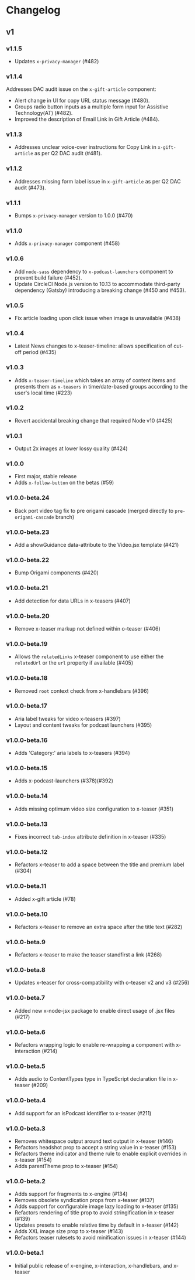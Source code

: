 # Changelog

## v1

### v1.1.5

- Updates `x-privacy-manager` (#482)

### v1.1.4

Addresses DAC audit issue on the `x-gift-article` component:

- Alert change in UI for copy URL status message (#480).
- Groups radio button inputs as a multiple form input for Assistive Technology(AT) (#482).
- Improved the description of Email Link in Gift Article (#484).

### v1.1.3

- Addresses unclear voice-over instructions for Copy Link in `x-gift-article` as per Q2 DAC audit (#481).

### v1.1.2

- Addresses missing form label issue in `x-gift-article` as per Q2 DAC audit (#473).

### v1.1.1

- Bumps `x-privacy-manager` version to 1.0.0 (#470)

### v1.1.0

- Adds `x-privacy-manager` component (#458)

### v1.0.6

- Add `node-sass` dependency to `x-podcast-launchers` component to prevent build failure (#452).
- Update CircleCI Node.js version to 10.13 to accommodate third-party dependency (Gatsby) introducing a breaking change (#450 and #453).

### v1.0.5

- Fix article loading upon click issue when image is unavailable (#438)

### v1.0.4

- Latest News changes to x-teaser-timeline: allows specification of cut-off period (#435)

### v1.0.3

- Adds `x-teaser-timeline` which takes an array of content items and presents them as `x-teasers` in time/date-based groups according to the user's local time (#223)

### v1.0.2

- Revert accidental breaking change that required Node v10 (#425)

### v1.0.1

- Output 2x images at lower lossy quality (#424)

### v1.0.0

- First major, stable release
- Adds `x-follow-button` on the betas (#59)

### v1.0.0-beta.24

- Back port video tag fix to pre origami cascade (merged directly to `pre-origami-cascade` branch)

### v1.0.0-beta.23

- Add a showGuidance data-attribute to the Video.jsx template (#421)

### v1.0.0-beta.22

- Bump Origami components (#420)

### v1.0.0-beta.21

- Add detection for data URLs in x-teasers (#407)

### v1.0.0-beta.20

- Remove x-teaser markup not defined within o-teaser (#406)

### v1.0.0-beta.19

- Allows the `relatedLinks` x-teaser component to use either the `relatedUrl` or the `url` property if available (#405)

### v1.0.0-beta.18

- Removed `root` context check from x-handlebars (#396)

### v1.0.0-beta.17

- Aria label tweaks for video x-teasers (#397)
- Layout and content tweaks for podcast launchers (#395)

### v1.0.0-beta.16

- Adds 'Category:' aria labels to x-teasers (#394)

### v1.0.0-beta.15

- Adds x-podcast-launchers (#378)(#392)

### v1.0.0-beta.14

- Adds missing optimum video size configuration to x-teaser (#351)

### v1.0.0-beta.13

- Fixes incorrect `tab-index` attribute definition in x-teaser (#335)

### v1.0.0-beta.12

- Refactors x-teaser to add a space between the title and premium label (#304)

### v1.0.0-beta.11

- Added x-gift article (#78)

### v1.0.0-beta.10

- Refactors x-teaser to remove an extra space after the title text (#282)

### v1.0.0-beta.9

- Refactors x-teaser to make the teaser standfirst a link (#268)

### v1.0.0-beta.8

- Updates x-teaser for cross-compatibility with o-teaser v2 and v3 (#256)

### v1.0.0-beta.7

- Added new x-node-jsx package to enable direct usage of .jsx files (#217)

### v1.0.0-beta.6

- Refactors wrapping logic to enable re-wrapping a component with x-interaction (#214)

### v1.0.0-beta.5

- Adds audio to ContentTypes type in TypeScript declaration file in x-teaser (#209)

### v1.0.0-beta.4

- Add support for an isPodcast identifier to x-teaser (#211)

### v1.0.0-beta.3

- Removes whitespace output around text output in x-teaser (#146)
- Refactors headshot prop to accept a string value in x-teaser (#153)
- Refactors theme indicator and theme rule to enable explicit overrides in x-teaser (#154)
- Adds parentTheme prop to x-teaser (#154)


### v1.0.0-beta.2

- Adds support for fragments to x-engine (#134)
- Removes obsolete syndication props from x-teaser (#137)
- Adds support for configurable image lazy loading to x-teaser (#135)
- Refactors rendering of title prop to avoid stringification in x-teaser (#139)
- Updates presets to enable relative time by default in x-teaser (#142)
- Adds XXL image size prop to x-teaser (#143)
- Refactors teaser rulesets to avoid minification issues in x-teaser (#144)

### v1.0.0-beta.1

- Initial public release of x-engine, x-interaction, x-handlebars, and x-teaser
